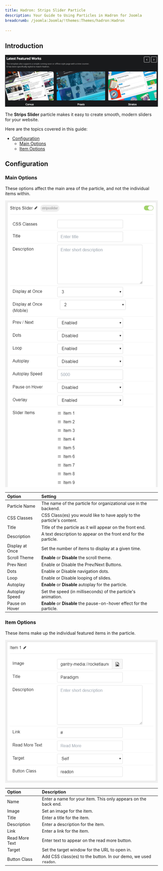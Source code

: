 ```yaml
---
title: Hadron: Strips Slider Particle
description: Your Guide to Using Particles in Hadron for Joomla
breadcrumb: /joomla:Joomla/!themes:Themes/hadron:Hadron

---
```


## Introduction

![](assets/particle_stripsslider1.png)

The **Strips Slider** particle makes it easy to create smooth, modern sliders for your website.

Here are the topics covered in this guide:

* [Configuration](#configuration)
    - [Main Options](#main-options)
    - [Item Options](#item-options)

## Configuration

### Main Options

These options affect the main area of the particle, and not the individual items within.

![](assets/particle_stripsslider2.png)

| Option          | Setting                                                               |
|:--------------- |:--------------------------------------------------------------------- |
| Particle Name   | The name of the particle for organizational use in the backend.       |
| CSS Classes     | CSS Class(es) you would like to have apply to the particle's content. |
| Title           | Title of the particle as it will appear on the front end.             |
| Description     | A text description to appear on the front end for the particle.       |
| Display at Once | Set the number of items to display at a given time.                   |
| Scroll Theme    | **Enable** or **Disable** the scroll theme.                           |
| Prev Next       | Enable or Disable the Prev/Next Buttons.                              |
| Dots            | Enable or Disable navigation dots.                                    |
| Loop            | Enable or Disable looping of slides.                                  |
| Autoplay        | **Enable** or **Disable** autoplay for the particle.                  |
| Autoplay Speed  | Set the speed (in milliseconds) of the particle's animation.          |
| Pause on Hover  | **Enable** or **Disable** the pause-on-hover effect for the particle. |

### Item Options

These items make up the individual featured items in the particle.

![](assets/particle_stripsslider3.png)

| Option         | Description                                                     |
|:-------------- |:--------------------------------------------------------------- |
| Name           | Enter a name for your item. This only appears on the back end.  |
| Image          | Set an image for the item.                                      |
| Title          | Enter a title for the item.                                     |
| Description    | Enter a description for the item.                               |
| Link           | Enter a link for the item.                                      |
| Read More Text | Enter text to appear on the read more button.                   |
| Target         | Set the target window for the URL to open in.                   |
| Button Class   | Add CSS class(es) to the button. In our demo, we used `readon`. |

